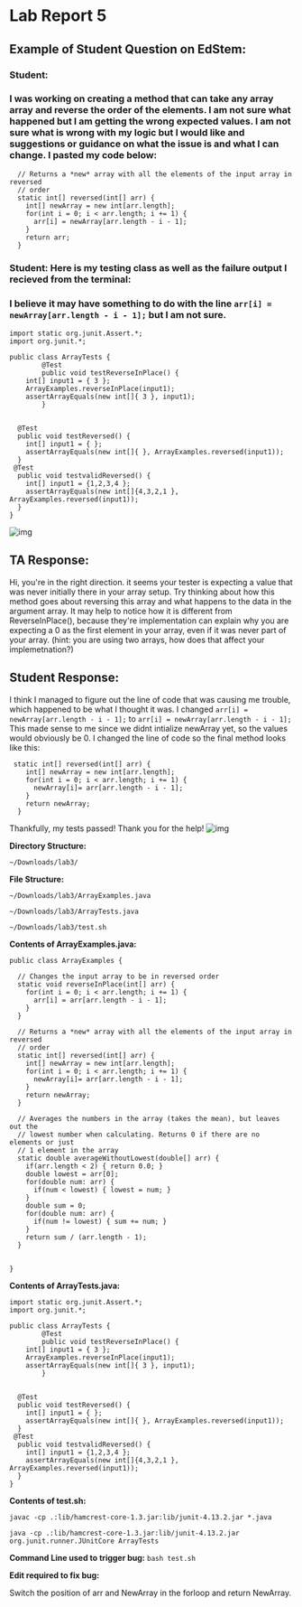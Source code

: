 # Lab Report 5

## Example of Student Question on EdStem:

### Student:

### I was working on creating a method that can take any array array and reverse the order of the elements. I am not sure what happened but I am getting the wrong expected values. I am not sure what is wrong with my logic but I would like and suggestions or guidance on what the issue is and what I can change. I pasted my code below:
```
  // Returns a *new* array with all the elements of the input array in reversed
  // order
  static int[] reversed(int[] arr) {
    int[] newArray = new int[arr.length];
    for(int i = 0; i < arr.length; i += 1) {
      arr[i] = newArray[arr.length - i - 1];
    }
    return arr;
  }
```
### Student: Here is my testing class as well as the failure output I recieved from the terminal:
### I believe it may have something to do with the line ` arr[i] = newArray[arr.length - i - 1]; ` but I am not sure.
```
import static org.junit.Assert.*;
import org.junit.*;

public class ArrayTests {
        @Test
        public void testReverseInPlace() {
    int[] input1 = { 3 };
    ArrayExamples.reverseInPlace(input1);
    assertArrayEquals(new int[]{ 3 }, input1);
        }


  @Test
  public void testReversed() {
    int[] input1 = { };
    assertArrayEquals(new int[]{ }, ArrayExamples.reversed(input1));
  }
 @Test
  public void testvalidReversed() {
    int[] input1 = {1,2,3,4 };
    assertArrayEquals(new int[]{4,3,2,1 }, ArrayExamples.reversed(input1));
  }
}
```

![img](https://cdn.discordapp.com/attachments/974137838180380672/1216163120867835975/Screenshot_2024-03-09_at_3.12.46_PM.png?ex=65ff632b&is=65ecee2b&hm=929385c21eba2239a6e0d782943a98ef4894f4809339bf131b8cda88cd29e0e7&)

## TA Response:

Hi, you're in the right direction. it seems your tester is expecting a value that was never initially there in your array setup. Try thinking about how this method goes about reversing this array and what happens to the data in the argument array. It may help to notice how it is different from ReverseInPlace(), because they're implementation can explain why you are expecting a 0 as the first element in your array, even if it was never part of your array. (hint: you are using two arrays, how does that affect your implemetnation?)




## Student Response:
I think I managed to figure out the line of code that was causing me trouble, which happened to be what I thought it was. I changed `arr[i] = newArray[arr.length - i - 1];` to `arr[i] = newArray[arr.length - i - 1];`
This made sense to me since we didnt intialize newArray yet, so the values would obviously be 0. I changed the line of code so the final method looks like this:
```
 static int[] reversed(int[] arr) {
    int[] newArray = new int[arr.length];
    for(int i = 0; i < arr.length; i += 1) {
      newArray[i]= arr[arr.length - i - 1];
    }
    return newArray;
  }
```
Thankfully, my tests passed! Thank you for the help!
![img](https://cdn.discordapp.com/attachments/974137838180380672/1216500321136803900/Screenshot_2024-03-10_at_2.27.03_PM.png?ex=66009d36&is=65ee2836&hm=b92097dbb6e8b5ba196579e49c1979a05bd5a3e15b533f711270a329618ec8f9&)

**Directory Structure:**

`~/Downloads/lab3/`

 **File Structure:** 

`~/Downloads/lab3/ArrayExamples.java`

`~/Downloads/lab3/ArrayTests.java`

`~/Downloads/lab3/test.sh`

**Contents of ArrayExamples.java:**
```
public class ArrayExamples {

  // Changes the input array to be in reversed order
  static void reverseInPlace(int[] arr) {
    for(int i = 0; i < arr.length; i += 1) {
      arr[i] = arr[arr.length - i - 1];
    }
  }

  // Returns a *new* array with all the elements of the input array in reversed
  // order
  static int[] reversed(int[] arr) {
    int[] newArray = new int[arr.length];
    for(int i = 0; i < arr.length; i += 1) {
      newArray[i]= arr[arr.length - i - 1];
    }
    return newArray;
  }

  // Averages the numbers in the array (takes the mean), but leaves out the
  // lowest number when calculating. Returns 0 if there are no elements or just
  // 1 element in the array
  static double averageWithoutLowest(double[] arr) {
    if(arr.length < 2) { return 0.0; }
    double lowest = arr[0];
    for(double num: arr) {
      if(num < lowest) { lowest = num; }
    }
    double sum = 0;
    for(double num: arr) {
      if(num != lowest) { sum += num; }
    }
    return sum / (arr.length - 1);
  }


}
```
**Contents of ArrayTests.java:**
```
import static org.junit.Assert.*;
import org.junit.*;

public class ArrayTests {
        @Test
        public void testReverseInPlace() {
    int[] input1 = { 3 };
    ArrayExamples.reverseInPlace(input1);
    assertArrayEquals(new int[]{ 3 }, input1);
        }


  @Test
  public void testReversed() {
    int[] input1 = { };
    assertArrayEquals(new int[]{ }, ArrayExamples.reversed(input1));
  }
 @Test
  public void testvalidReversed() {
    int[] input1 = {1,2,3,4 };
    assertArrayEquals(new int[]{4,3,2,1 }, ArrayExamples.reversed(input1));
  }
}
```

**Contents of test.sh:**
```
javac -cp .:lib/hamcrest-core-1.3.jar:lib/junit-4.13.2.jar *.java

java -cp .:lib/hamcrest-core-1.3.jar:lib/junit-4.13.2.jar org.junit.runner.JUnitCore ArrayTests

```
**Command Line used to trigger bug:**
`bash test.sh`

**Edit required to fix bug:**

Switch the position of arr and NewArray in the forloop and return NewArray.

